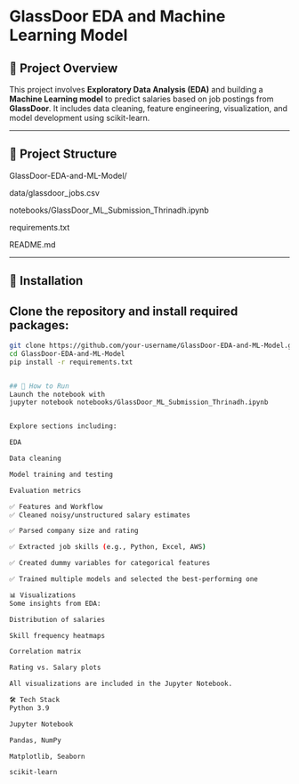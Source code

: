 # GlassDoor EDA and Machine Learning Model

## 📌 Project Overview

This project involves **Exploratory Data Analysis (EDA)** and building a **Machine Learning model** to predict salaries based on job postings from **GlassDoor**. It includes data cleaning, feature engineering, visualization, and model development using scikit-learn.

---

## 📁 Project Structure

GlassDoor-EDA-and-ML-Model/

data/glassdoor_jobs.csv

notebooks/GlassDoor_ML_Submission_Thrinadh.ipynb

requirements.txt

README.md



---

## 🚀 Installation

## Clone the repository and install required packages:

```bash
git clone https://github.com/your-username/GlassDoor-EDA-and-ML-Model.git
cd GlassDoor-EDA-and-ML-Model
pip install -r requirements.txt


## 🧠 How to Run
Launch the notebook with
jupyter notebook notebooks/GlassDoor_ML_Submission_Thrinadh.ipynb


Explore sections including:

EDA

Data cleaning

Model training and testing

Evaluation metrics

✅ Features and Workflow
✅ Cleaned noisy/unstructured salary estimates

✅ Parsed company size and rating

✅ Extracted job skills (e.g., Python, Excel, AWS)

✅ Created dummy variables for categorical features

✅ Trained multiple models and selected the best-performing one

📊 Visualizations
Some insights from EDA:

Distribution of salaries

Skill frequency heatmaps

Correlation matrix

Rating vs. Salary plots

All visualizations are included in the Jupyter Notebook.

🛠️ Tech Stack
Python 3.9

Jupyter Notebook

Pandas, NumPy

Matplotlib, Seaborn

scikit-learn
